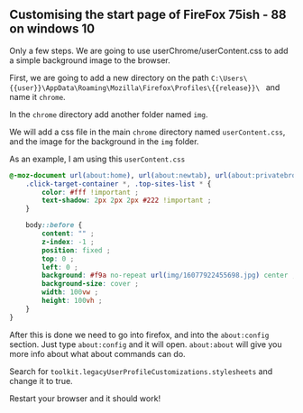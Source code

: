 ## Customising the start page of FireFox 75ish - 88 on windows 10

Only a few steps.  We are going to use userChrome/userContent.css to add a simple background image to the browser.

First, we are going to add a new directory on the path `C:\Users\{{user}}\AppData\Roaming\Mozilla\Firefox\Profiles\{{release}}\ ` and name it `chrome`.

In the `chrome` directory add another folder named `img`.  

We will add a css file in the main `chrome` directory named `userContent.css`, and the image for the background in the `img` folder.

As an example, I am using this `userContent.css`
```CSS
@-moz-document url(about:home), url(about:newtab), url(about:privatebrowsing) {
    .click-target-container *, .top-sites-list * {
        color: #fff !important ;
        text-shadow: 2px 2px 2px #222 !important ;
    }

    body::before {
        content: "" ;
        z-index: -1 ;
        position: fixed ;
        top: 0 ;
        left: 0 ;
        background: #f9a no-repeat url(img/16077922455698.jpg) center ;
        background-size: cover ;
        width: 100vw ;
        height: 100vh ;
    }
}
```

After this is done we need to go into firefox, and into the `about:config` section.  Just type `about:config` and it will open.  `about:about` will give you more info about what about commands can do.

Search for `toolkit.legacyUserProfileCustomizations.stylesheets` and change it to true.

Restart your browser and it should work!  
